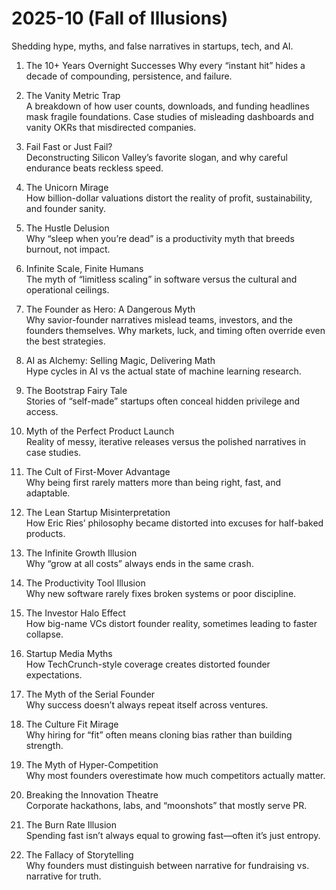 # 2025-10 (Fall of Illusions)

Shedding hype, myths, and false narratives in startups, tech, and AI.

1. The 10+ Years Overnight Successes
   Why every “instant hit” hides a decade of compounding, persistence, and failure.

2. The Vanity Metric Trap  
   A breakdown of how user counts, downloads, and funding headlines mask fragile foundations. Case studies of misleading dashboards and vanity OKRs that misdirected companies.

3. Fail Fast or Just Fail?  
   Deconstructing Silicon Valley’s favorite slogan, and why careful endurance beats reckless speed.  

4. The Unicorn Mirage  
   How billion-dollar valuations distort the reality of profit, sustainability, and founder sanity.  

5. The Hustle Delusion  
   Why “sleep when you’re dead” is a productivity myth that breeds burnout, not impact.  

6. Infinite Scale, Finite Humans  
   The myth of “limitless scaling” in software versus the cultural and operational ceilings.  

7. The Founder as Hero: A Dangerous Myth  
   Why savior-founder narratives mislead teams, investors, and the founders themselves. Why markets, luck, and timing often override even the best strategies.

8. AI as Alchemy: Selling Magic, Delivering Math  
   Hype cycles in AI vs the actual state of machine learning research.  

9. The Bootstrap Fairy Tale  
   Stories of “self-made” startups often conceal hidden privilege and access.  

10. Myth of the Perfect Product Launch  
    Reality of messy, iterative releases versus the polished narratives in case studies.  

11. The Cult of First-Mover Advantage  
    Why being first rarely matters more than being right, fast, and adaptable.  

12. The Lean Startup Misinterpretation  
    How Eric Ries’ philosophy became distorted into excuses for half-baked products.  

13. The Infinite Growth Illusion  
    Why “grow at all costs” always ends in the same crash.  

17. The Productivity Tool Illusion  
    Why new software rarely fixes broken systems or poor discipline.  

18. The Investor Halo Effect  
    How big-name VCs distort founder reality, sometimes leading to faster collapse.  

19. Startup Media Myths  
    How TechCrunch-style coverage creates distorted founder expectations.  

20. The Myth of the Serial Founder  
    Why success doesn’t always repeat itself across ventures.  

21. The Culture Fit Mirage  
    Why hiring for “fit” often means cloning bias rather than building strength.  
22. The Myth of Hyper-Competition  
    Why most founders overestimate how much competitors actually matter.  

23. Breaking the Innovation Theatre  
    Corporate hackathons, labs, and “moonshots” that mostly serve PR.  

24. The Burn Rate Illusion  
    Spending fast isn’t always equal to growing fast—often it’s just entropy.  

25. The Fallacy of Storytelling  
    Why founders must distinguish between narrative for fundraising vs. narrative for truth.
